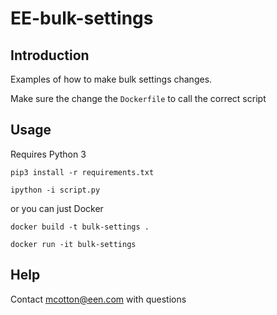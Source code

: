 # EE-bulk-settings

## Introduction
Examples of how to make bulk settings changes.

Make sure the change the `Dockerfile` to call the correct script

## Usage
Requires Python 3

`pip3 install -r requirements.txt`

`ipython -i script.py`

or you can just Docker

`docker build -t bulk-settings .`

`docker run -it bulk-settings`



## Help
Contact mcotton@een.com with questions